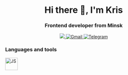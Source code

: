  <div id="header" align="center">
  <h1>Hi there 👋, I'm Kris</h1>
  <h3>Frontend developer from Minsk</h3>
</div>
<div id="badges" align="center">
  <a href="https://www.linkedin.com/in/kristin-osmakov-3a2244254/">
    <img src="https://img.shields.io/badge/LinkedIn-blue?logo=linkedin&logoColor=white&style=for-the-badge" />
  </a>
  <a href="mailto:oskristinov@gmail.com">
    <img src="https://img.shields.io/badge/Gmail-red?style=for-the-badge&logo=gmail&logoColor=white" alt="Gmail" />
  </a>
  <a href="https://t.me/osmakov_k">
    <img src="https://img.shields.io/badge/Telegram-00A3E0?logo=telegram&logoColor=white&style=for-the-badge" alt="Telegram" />
  </a>
</div>
<div id="stack">
 <h3>Languages and tools</h3>
 <div>
  <img src="https://cdn.jsdelivr.net/gh/devicons/devicon@latest/devicon.min.css" title="JS" width="40px" height="40px"/>&nbsp
 </div>
</div>
